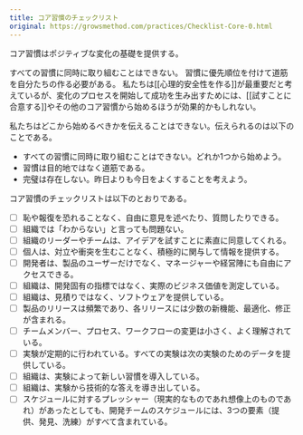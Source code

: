 ```yaml
---
title: コア習慣のチェックリスト
original: https://growsmethod.com/practices/Checklist-Core-0.html
---
```


<!-- The Core Habits provide the foundation for possible positive change. -->
コア習慣はポジティブな変化の基礎を提供する。

<!-- You cannot work on all the habits at the same time.  -->
<!-- You need to prioritize your path through these habits.  -->
<!-- While we feel CreatePsychologicalSafety is paramount,  -->
<!-- it may work better to start with AgreeToTry or a different core habit 
 !-- 	to start the change process and create success. -->

すべての習慣に同時に取り組むことはできない。
習慣に優先順位を付けて道筋を自分たちの作る必要がある。
私たちは[[心理的安全性を作る]]が最重要だと考えているが、変化のプロセスを開始して成功を生み出すためには、[[試すことに合意する]]やその他のコア習慣から始めるほうが効果的かもしれない。

<!-- We cannot tell you where to start. We can tell you: -->
私たちはどこから始めるべきかを伝えることはできない。伝えられるのは以下のことである。

<!-- You cannot work on all the habits at the same time. Start with one -->
<!-- Habits form a path, not a destination -->
<!-- There is no perfection. Think better today than yesterday -->

- すべての習慣に同時に取り組むことはできない。どれか1つから始めよう。
- 習慣は目的地ではなく道筋である。
- 完璧は存在しない。昨日よりも今日をよくすることを考えよう。

<!-- Here is your checklist for the core practices: -->
コア習慣のチェックリストは以下のとおりである。

<!-- Individuals feel free to offer opinions and ask questions 
 !-- 	without fear of embarrassment or reprisal -->
<!-- It’s okay to say “I don’t know” in the organization. -->
<!-- Organization leadership and teams honestly agrees to try these ideas -->
<!-- Individuals are engaged, participating, actively commenting and providing input, without drama -->
<!-- Developers have full, unfettered access to product users 
 !-- 	as well as to managers and executives when needed -->
<!-- Organization measures actual business value, not proxied, development-specific metrics -->
<!-- Organization delivers software, not estimates -->
<!-- Product releases are very frequent with a small number of new features, optimizations, and fixes in each -->
<!-- Team membership, process and workflow changes are small and well-understood -->
<!-- Experiments are performed regularly. All experiments provide data for the next experiment -->
<!-- Organization adopts new habits by experiments -->
<!-- Organization set technical answers from experiments -->
<!-- Development team’s schedules include all three elements: Deliver, Discover, and Refine, regardless of real or imagined schedule pressures -->

- [ ] 恥や報復を恐れることなく、自由に意見を述べたり、質問したりできる。
- [ ] 組織では「わからない」と言っても問題ない。
- [ ] 組織のリーダーやチームは、アイデアを試すことに素直に同意してくれる。
- [ ] 個人は、対立や衝突を生むことなく、積極的に関与して情報を提供する。
- [ ] 開発者は、製品のユーザーだけでなく、マネージャーや経営陣にも自由にアクセスできる。
- [ ] 組織は、開発固有の指標ではなく、実際のビジネス価値を測定している。
- [ ] 組織は、見積りではなく、ソフトウェアを提供している。
- [ ] 製品のリリースは頻繁であり、各リリースには少数の新機能、最適化、修正が含まれる。
- [ ] チームメンバー、プロセス、ワークフローの変更は小さく、よく理解されている。
- [ ] 実験が定期的に行われている。すべての実験は次の実験のためのデータを提供している。
- [ ] 組織は、実験によって新しい習慣を導入している。
- [ ] 組織は、実験から技術的な答えを導き出している。
- [ ] スケジュールに対するプレッシャー（現実的なものであれ想像上のものであれ）があったとしても、開発チームのスケジュールには、3つの要素（提供、発見、洗練）がすべて含まれている。
